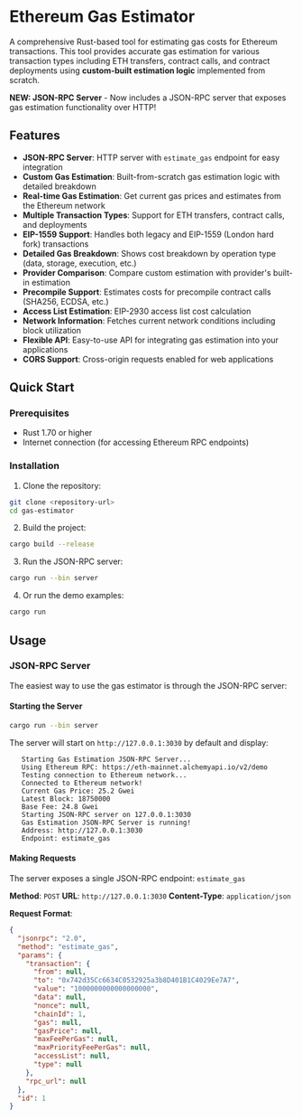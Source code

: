 # Ethereum Gas Estimator

A comprehensive Rust-based tool for estimating gas costs for Ethereum transactions. This tool provides accurate gas estimation for various transaction types including ETH transfers, contract calls, and contract deployments using **custom-built estimation logic** implemented from scratch.

**NEW: JSON-RPC Server** - Now includes a JSON-RPC server that exposes gas estimation functionality over HTTP!

## Features

- **JSON-RPC Server**: HTTP server with `estimate_gas` endpoint for easy integration
- **Custom Gas Estimation**: Built-from-scratch gas estimation logic with detailed breakdown
- **Real-time Gas Estimation**: Get current gas prices and estimates from the Ethereum network
- **Multiple Transaction Types**: Support for ETH transfers, contract calls, and deployments
- **EIP-1559 Support**: Handles both legacy and EIP-1559 (London hard fork) transactions
- **Detailed Gas Breakdown**: Shows cost breakdown by operation type (data, storage, execution, etc.)
- **Provider Comparison**: Compare custom estimation with provider's built-in estimation
- **Precompile Support**: Estimates costs for precompile contract calls (SHA256, ECDSA, etc.)
- **Access List Estimation**: EIP-2930 access list cost calculation
- **Network Information**: Fetches current network conditions including block utilization
- **Flexible API**: Easy-to-use API for integrating gas estimation into your applications
- **CORS Support**: Cross-origin requests enabled for web applications

## Quick Start

### Prerequisites

- Rust 1.70 or higher
- Internet connection (for accessing Ethereum RPC endpoints)

### Installation

1. Clone the repository:
```bash
git clone <repository-url>
cd gas-estimator
```

2. Build the project:
```bash
cargo build --release
```

3. Run the JSON-RPC server:
```bash
cargo run --bin server
```

4. Or run the demo examples:
```bash
cargo run
```

## Usage

### JSON-RPC Server

The easiest way to use the gas estimator is through the JSON-RPC server:

#### Starting the Server

```bash
cargo run --bin server
```

The server will start on `http://127.0.0.1:3030` by default and display:

```
   Starting Gas Estimation JSON-RPC Server...
   Using Ethereum RPC: https://eth-mainnet.alchemyapi.io/v2/demo
   Testing connection to Ethereum network...
   Connected to Ethereum network!
   Current Gas Price: 25.2 Gwei
   Latest Block: 18750000
   Base Fee: 24.8 Gwei
   Starting JSON-RPC server on 127.0.0.1:3030
   Gas Estimation JSON-RPC Server is running!
   Address: http://127.0.0.1:3030
   Endpoint: estimate_gas
```

#### Making Requests

The server exposes a single JSON-RPC endpoint: `estimate_gas`

**Method**: `POST`
**URL**: `http://127.0.0.1:3030`
**Content-Type**: `application/json`

**Request Format**:
```json
{
  "jsonrpc": "2.0",
  "method": "estimate_gas",
  "params": {
    "transaction": {
      "from": null,
      "to": "0x742d35Cc6634C0532925a3b8D401B1C4029Ee7A7",
      "value": "1000000000000000000",
      "data": null,
      "nonce": null,
      "chainId": 1,
      "gas": null,
      "gasPrice": null,
      "maxFeePerGas": null,
      "maxPriorityFeePerGas": null,
      "accessList": null,
      "type": null
    },
    "rpc_url": null
  },
  "id": 1
}
```
